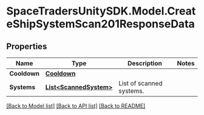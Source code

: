 # SpaceTradersUnitySDK.Model.CreateShipSystemScan201ResponseData

## Properties

Name | Type | Description | Notes
------------ | ------------- | ------------- | -------------
**Cooldown** | [**Cooldown**](Cooldown.md) |  | 
**Systems** | [**List&lt;ScannedSystem&gt;**](ScannedSystem.md) | List of scanned systems. | 

[[Back to Model list]](../README.md#documentation-for-models) [[Back to API list]](../README.md#documentation-for-api-endpoints) [[Back to README]](../README.md)

